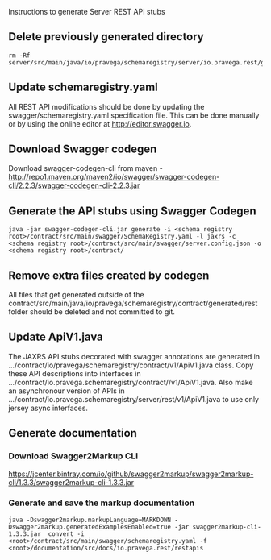<!--
Copyright (c) Dell Inc., or its subsidiaries. All Rights Reserved.

Licensed under the Apache License, Version 2.0 (the "License");
you may not use this file except in compliance with the License.
You may obtain a copy of the License at

    http://www.apache.org/licenses/LICENSE-2.0
-->
Instructions to generate Server REST API stubs

## Delete previously generated directory
```
rm -Rf server/src/main/java/io/pravega/schemaregistry/server/io.pravega.rest/generated
```

## Update schemaregistry.yaml
All REST API modifications should be done by updating the swagger/schemaregistry.yaml specification file.
This can be done manually or by using the online editor at http://editor.swagger.io.

## Download Swagger codegen
Download swagger-codegen-cli from maven - http://repo1.maven.org/maven2/io/swagger/swagger-codegen-cli/2.2.3/swagger-codegen-cli-2.2.3.jar

## Generate the API stubs using Swagger Codegen
```
java -jar swagger-codegen-cli.jar generate -i <schema registry root>/contract/src/main/swagger/SchemaRegistry.yaml -l jaxrs -c <schema registry root>/contract/src/main/swagger/server.config.json -o <schema registry root>/contract/
```

## Remove extra files created by codegen
All files that get generated outside of the contract/src/main/java/io/pravega/schemaregistry/contract/generated/rest folder should be deleted and not committed to git.

## Update ApiV1.java
The JAXRS API stubs decorated with swagger annotations are generated in .../contract/io/pravega/schemaregistry/contract/v1/ApiV1.java class.
Copy these API descriptions into interfaces in .../contract/io.pravega.schemaregistry/contract//v1/ApiV1.java. 
Also make an asynchronour version of APIs in .../contract/io.pravega.schemaregistry/server/rest/v1/ApiV1.java to use only jersey async interfaces.

## Generate documentation
### Download Swagger2Markup CLI
https://jcenter.bintray.com/io/github/swagger2markup/swagger2markup-cli/1.3.3/swagger2markup-cli-1.3.3.jar

### Generate and save the markup documentation
```
java -Dswagger2markup.markupLanguage=MARKDOWN -Dswagger2markup.generatedExamplesEnabled=true -jar swagger2markup-cli-1.3.3.jar  convert -i <root>/contract/src/main/swagger/schemaregistry.yaml -f <root>/documentation/src/docs/io.pravega.rest/restapis
```
